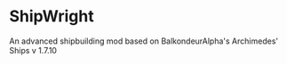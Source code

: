 ShipWright
==========

An advanced shipbuilding mod based on BalkondeurAlpha's Archimedes' Ships v 1.7.10

